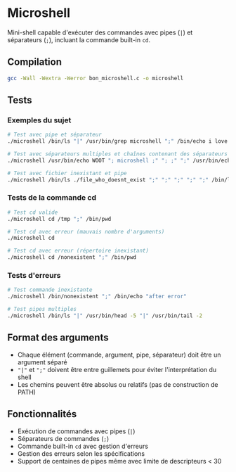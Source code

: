  # Microshell

Mini-shell capable d'exécuter des commandes avec pipes (`|`) et séparateurs (`;`), incluant la commande built-in `cd`.

## Compilation

```bash
gcc -Wall -Wextra -Werror bon_microshell.c -o microshell
```

## Tests

### Exemples du sujet

```bash
# Test avec pipe et séparateur
./microshell /bin/ls "|" /usr/bin/grep microshell ";" /bin/echo i love my microshell

# Test avec séparateurs multiples et chaînes contenant des séparateurs
./microshell /usr/bin/echo WOOT "; microshell ;" "; ;" ";" /usr/bin/echo "is hell of fun"

# Test avec fichier inexistant et pipe
./microshell /bin/ls ./file_who_doesnt_exist ";" ";" ";" ";" ";" /bin/ls "|" /usr/bin/grep microshell ";"
```

### Tests de la commande cd

```bash
# Test cd valide
./microshell cd /tmp ";" /bin/pwd

# Test cd avec erreur (mauvais nombre d'arguments)
./microshell cd

# Test cd avec erreur (répertoire inexistant)
./microshell cd /nonexistent ";" /bin/pwd
```

### Tests d'erreurs

```bash
# Test commande inexistante
./microshell /bin/nonexistent ";" /bin/echo "after error"

# Test pipes multiples
./microshell /bin/ls "|" /usr/bin/head -5 "|" /usr/bin/tail -2
```

## Format des arguments

- Chaque élément (commande, argument, pipe, séparateur) doit être un argument séparé
- `"|"` et `";"` doivent être entre guillemets pour éviter l'interprétation du shell
- Les chemins peuvent être absolus ou relatifs (pas de construction de PATH)

## Fonctionnalités

- Exécution de commandes avec pipes (`|`)
- Séparateurs de commandes (`;`)
- Commande built-in `cd` avec gestion d'erreurs
- Gestion des erreurs selon les spécifications
- Support de centaines de pipes même avec limite de descripteurs < 30
